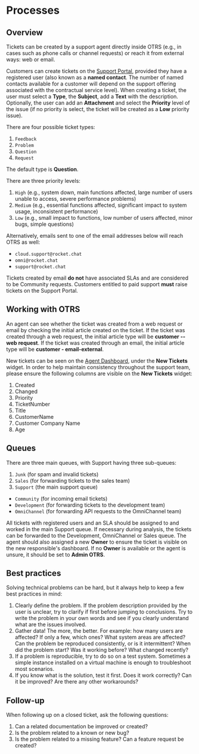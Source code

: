 # Processes

## Overview

Tickets can be created by a support agent directly inside OTRS (e.g., in cases such as phone calls or channel requests) or reach it from external ways: web or email.

Customers can create tickets on the [Support Portal](https://support.rocket.chat), provided they have a registered user (also known as a **named contact**. The number of named contacts available for a customer will depend on the support offering associated with the contractual service level). When creating a ticket, the user must select a **Type**, the **Subject**, add a **Text** with the description. Optionally, the user can add an **Attachment** and select the **Priority** level of the issue (if no priority is select, the ticket will be created as a **Low** priority issue).

There are four possible ticket types:

1. `Feedback`
2. `Problem`
3. `Question`
4. `Request`

The default type is **Question**.

There are three priority levels:

1. `High` (e.g., system down, main functions affected, large number of users unable to access, severe performance problems)
2. `Medium` (e.g., essential functions affected, significant impact to system usage, inconsistent performance)
3. `Low` (e.g., small impact to functions, low number of users affected, minor bugs, simple questions)

Alternatively, emails sent to one of the email addresses below will reach OTRS as well:

- `cloud.support@rocket.chat`
- `omni@rocket.chat`
- `support@rocket.chat`

Tickets created by email **do not** have associated SLAs and are considered to be Community requests. Customers entitled to paid support **must** raise tickets on the Support Portal.

## Working with OTRS

An agent can see whether the ticket was created from a web request or email by checking the initial article created on the ticket. If the ticket was created through a web request, the initial article type will be **customer -- web request**. If the ticket was created through an email, the initial article type will be **customer - email-external**.

New tickets can be seen on the [Agent Dashboard](https://otrs.rocket.chat/otrs/index.pl?Action=AgentDashboard), under the **New Tickets** widget. In order to help maintain consistency throughout the support team, please ensure the following columns are visible on the **New Tickets** widget:

1. Created
2. Changed
3. Priority
4. TicketNumber
5. Title
6. CustomerName
7. Customer Company Name
8. Age

## Queues

There are three main queues, with Support having three sub-queues:

1. `Junk` (for spam and invalid tickets)
2. `Sales` (for forwarding tickets to the sales team)
3. `Support` (the main support queue)
  - `Community` (for incoming email tickets)
  - `Development` (for forwarding tickets to the development team)
  - `OmniChannel` (for forwarding API requests to the OmniChannel team)

All tickets with registered users and an SLA should be assigned to and worked in the main Support queue. If necessary during analysis, the tickets can be forwarded to the Development, OmniChannel or Sales queue. The agent should also assigned a new **Owner** to ensure the ticket is visible on the new responsible's dashboard. If no **Owner** is available or the agent is unsure, it should be set to **Admin OTRS**.

## Best practices

Solving technical problems can be hard, but it always help to keep a few best practices in mind:

1. Clearly define the problem. If the problem description provided by the user is unclear, try to clarify if first before jumping to conclusions. Try to write the problem in your own words and see if you clearly understand what are the issues involved.
2. Gather data! The more, the better. For example: how many users are affected? If only a few, which ones? What system areas are affected? Can the problem be reproduced consistently, or is it intermittent? When did the problem start? Was it working before? What changed recently?
3. If a problem is reproducible, try to do so on a test system. Sometimes a simple instance installed on a virtual machine is enough to troubleshoot most scenarios.
4. If you know what is the solution, test it first. Does it work correctly? Can it be improved? Are there any other workarounds?

## Follow-up

When following up on a closed ticket, ask the following questions:

1. Can a related documentation be improved or created?
2. Is the problem related to a known or new bug?
3. Is the problem related to a missing feature? Can a feature request be created?
